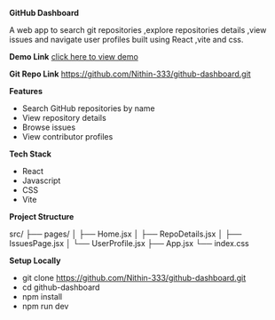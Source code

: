 **GitHub Dashboard**

A web app to search git repositories ,explore repositories details ,view issues and navigate user profiles built using React ,vite and css.

**Demo Link**
[click here to view demo](https://github-dashboard-phi-two.vercel.app/)

**Git Repo Link**
https://github.com/Nithin-333/github-dashboard.git

**Features**
- Search GitHub repositories by name
- View repository details
- Browse issues
- View contributor profiles 

**Tech Stack**
- React
- Javascript
- CSS
- Vite

**Project Structure**

src/
├── pages/
│   ├── Home.jsx
│   ├── RepoDetails.jsx
│   ├── IssuesPage.jsx
│   └── UserProfile.jsx
├── App.jsx
└── index.css

**Setup Locally**

- git clone https://github.com/Nithin-333/github-dashboard.git
- cd github-dashboard
- npm install
- npm run dev








